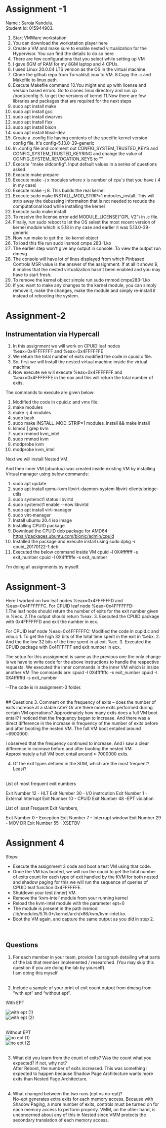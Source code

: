 # Assignment -1 

Name : Saroja Kandula.   
Student Id: 015944903.

1. Start VMWare workstation
2. You can download the workstation player here
3. Create a VM and make sure to enable nested virtualization for the Hypervisor. You can find the details to do so here
4. There are few configurations that you select while setting up VM
5. I gave 6GM of RAM for my 8GM laptop and 4 CPUs.
6. I used Linux 20.0.04 LTS version as the OS in the virtual machine.
7. Clone the github repo from Torvalds/Linux to VM.
8.Copy the .c and Makefile to linux path.
9. Execute Makefile command
10.You might end up with license and version based errors. Go to clones linux directory and run cp /boot/config-5. to get the versions of kernel
11.Now there are few libraries and packages that are required for the next steps
12. sudo apt install make
13. sudo apt install gcc
14. sudo apt install dwarves
15. sudo apt install flex
16. sudo apt install bison
17. sudo apt install libssl-dev
18. Create a .config file having contents of the specific kernel version config file. It's config-5.13.0-39-generic
19. In .config file and comment out CONFIG_SYSTEM_TRUSTED_KEYS and CONFIG_SYSTEM_TRUSTED_KEYRING and change the value of CONFIG_SYSTEM_REVOCATION_KEYS to ""
20. Execute  "make oldconfig". Input default values in a series of questions asked.
21. Execute make prepare
22. Execute make -j x modules where x is number of cpu's that you have ( 4 in my case)
23. Execute make -j 8. This builds the real kernel
24. Execute sudo make INSTALL_MOD_STRIP=1 mdoules_install. This will strip away the debussing informaiton that is not needed to recude the computational load while installing the kernel
25. Execute sudo make install
26. To resolve the license error add MODULE_LICENSE("GPL V2") in .c file.
27. Finally, run sudo reboot to let the OS selest the most recent version of kernel module which is 5.18 in my case and earlier it was 5.13.0-39-generic
28. Now run make to get the .ko kernel object
29. To load this file run sudo insmod cmpe 283-1.ko
30. The earlier step won't give any output in console. To view the output run dmesg
31. The console will have lot of lines displayed from which Pinbased Controls MSR value is the answer of the assignment. If at all it shows 9, it implies that the nested virtualization hasn't been enabled and you may have to start fresh.
32. To remove the kernel object simple run sudo rmmod cmpe283-1.ko
33. If you want to make any changes to the kernel module, you can simply remove it, make the changes, make the module and simply re-install it instead of rebooting the system.

# Assignment-2
## Instrumentation via Hypercall

1. In this assignment we will work on CPUID leaf nodes %eax=0x4FFFFFFF and %eax=0x4FFFFFFE
2. We return the total number of exits modified the code in cpuid.c file.
3. So, first we will Install the nested virtual machine inside the virtual machine
4. Now execute we will execute %eax=0x4FFFFFFF and %eax=0x4FFFFFFE in the eax and this will return the total number of exits.


The commands to execute are given below:
1. Modified the code in cpuid.c and vmx file.
2. make modules
3. make -j 4 modules
4. sudo bash
5. sudo make INSTALL_MOD_STRIP=1 modules_install && make install
6. lsmod | grep kvm
7. sudo rmmod kvm_intel
8. sudo rmmod kvm
9. modprobe kvm
10. modprobe kvm_intel

Next we will install Nested VM.


And then inner VM (ubuntuu) was created inside existing VM by installing Virtual manager using below commands:
1. sudo apt update
2. sudo apt install qemu-kvm libvirt-daemon-system libvirt-clients bridge-utils
3. sudo systemct1 status libvirtd
4. sudo systemct1 enable --now libvirtd
5. sudo apt install virt-manager
6. sudo virt-manager
7. Install ubuntu 20.4 iso image
8. Installing CPUID package
9. Download the CPUID deb package for AMD64 https://packages.ubuntu.com/bionic/admin/cpuid
10. Installed the package and execute install using sudo dpkg -i cpuid_20170122-1.deb
11. Executed the below command inside VM
        cpuid -l 0X4fffffff -s exit_number
        cpuid -l 0X4ffffffe -s exit_number

I'm doing all assignments by myself.

# Assignment-3 
Here I worked on two leaf nodes %eax=0x4FFFFFFD and %eax=0x4FFFFFFC.
For CPUID leaf node %eax=0x4FFFFFFD: <br/>
 1.The leaf node should return the number of exits for the exit number given in %ecx. 
 2.The output should return %eax.
 3. Executed the CPUID package with 0x4FFFFFFD and exit the number in ecx.<br/>
 
 For CPUID leaf node %eax=0x4FFFFFFC:
 Modified the code in cupid.c and vmx.c
     1. To get the high 32 bits of the total time spent in the exit in %ebx.
     2. And the the low 32 bits of the time spent in at exit %ec.
     3. Executed the CPUID package with 0x4FFFFFF and exit number in ecx.
     
The setup for this asssignment is same as the previous one the only change is we have to write code for the above instructions to handle the respective requests.
We executed the inner commands in the inner VM which is inside another VM
The commands are:
cpuid -l 0X4ffffffc -s exit_number
cpuid -l 0X4ffffffd -s exit_number

--The code is in assignment-3 folder.

<br/>
## Questions
3. Comment on the frequency of exits – does the number of exits increase at a stable rate? Or are there more exits performed during certain VM operations? Approximately how many exits does a full VM boot entail? 
I noticed that the frequency began to increase. And there was a direct difference in the increase in frequency of the number of exits before and after booting the nested VM. The full VM boot entailed around ~6900000.


I observed that the frequency continued to increase. And I saw a clear difference in increase before and after booting the nested VM. Approximately a full VM boot entail around ≈ 7000000 exits. 


4. Of the exit types defined in the SDM, which are the most frequent? Least? <br/><br/>

List of most frequent exit numbers

Exit Number 12 - HLT
Exit Number 30 - I/O instrcution
Exit Number 1 - External Interrupt
Exit Number 10 - CPUID
Exit Number 48 -EPT violation

List of least Frequent Exit Numbers,

Exit Number 0 - Exception
Exit Number 7 - Interrupt window
Exit Number 29 - MOV DR
Exit Number 55 - XSETBV 

# Assignment 4

Steps:
- Execute the assignment 3 code and boot a test VM using that code.
- Once the VM has booted, we will run the cpuid to get the total number of exits count for each type of exit handled by the KVM for both nested and shadow paging for this we will run the sequence of queries of CPUID leaf function 0x4FFFFFFE.
- Shutdown your test (inner) VM.
- Remove the ‘kvm-intel’ module from your running kernel
- Reload the kvm-intel module with the parameter ept=0 
- The module is present in the path insmod /lib/modules/5.15.0+/kernel/arch/x86/kvm/kvm-intel.ko. 
-  Boot the VM again, and capture the same output as you did in step 2. <br/> <br/> <br/>


## Questions
1. For each member in your team, provide 1 paragraph detailing what parts of the lab that member implemented / researched. (You may skip this question if you are doing the lab by yourself). <br/>
I am doing this myself <br/> <br/>

2. Include a sample of your print of exit count output from dmesg from “with ept” and “without ept”. <br/>

With EPT <br/>

![with ept (1)](https://user-images.githubusercontent.com/25710427/145280844-ecb31762-a9f4-4a34-91a6-57ae42359649.png)<br/>
![with ept (2)](https://user-images.githubusercontent.com/25710427/145280877-c12467bc-d759-40cd-b6ea-00a87e5127bb.png) <br/> <br/>

Without EPT <br/>
![no ept (1)](https://user-images.githubusercontent.com/25710427/145280915-69a246c5-8b99-46e4-b891-fa0317ae206d.png) <br/>
![no ept (2)](https://user-images.githubusercontent.com/25710427/145280936-6e1ac391-9a43-4e21-89dc-5beab1a15d2d.png) <br/> <br/>


3. What did you learn from the count of exits? Was the count what you expected? If not, why not? <br/>
After Reboot, the number of exits increased. This was something I expected to happen because Shadow Page Architecture wants more exits than Nested Page Architecture.
 <br/> <br/>

4. What changed between the two runs (ept vs no-ept)? <br/>
No-ept generates extra exits for each memory access. Because with Shadow Paging, a more number of exits, controls must be turned on for each memory access to perform properly. VMM, on the other hand, is unconcerned about any of this in Nested since VMM protects the secondary translation of each memory access.  <br/><br/>











